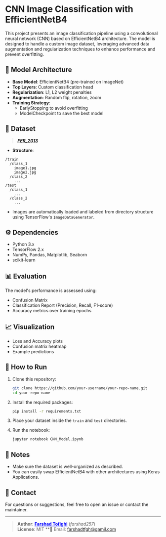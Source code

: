 
# CNN Image Classification with EfficientNetB4

This project presents an image classification pipeline using a convolutional neural network (CNN) based on EfficientNetB4 architecture. The model is designed to handle a custom image dataset, leveraging advanced data augmentation and regularization techniques to enhance performance and prevent overfitting.

## 🏢 Model Architecture

- **Base Model**: EfficientNetB4 (pre-trained on ImageNet)
- **Top Layers**: Custom classification head
- **Regularization**: L1, L2 weight penalties
- **Augmentation**: Random flip, rotation, zoom
- **Training Strategy**:
  - EarlyStopping to avoid overfitting
  - ModelCheckpoint to save the best model

## 📁 Dataset
> <a href= 'https://www.kaggle.com/datasets/farshadtofighi/fer-2013'>***FER_2013***</a>
 - **Structure**:
  ```
  /train
    /class_1
      image1.jpg
      image2.jpg
    /class_2
      ...
  /test
    /class_1
      ...
    /class_2
      ...
  ```
- Images are automatically loaded and labeled from directory structure using TensorFlow's `ImageDataGenerator`.

## ⚙️ Dependencies

- Python 3.x
- TensorFlow 2.x
- NumPy, Pandas, Matplotlib, Seaborn
- scikit-learn

## 📊 Evaluation

The model's performance is assessed using:
- Confusion Matrix
- Classification Report (Precision, Recall, F1-score)
- Accuracy metrics over training epochs

## 📈 Visualization

- Loss and Accuracy plots
- Confusion matrix heatmap
- Example predictions

## 🚀 How to Run

1. Clone this repository:
   ```bash
   git clone https://github.com/your-username/your-repo-name.git
   cd your-repo-name
   ```

2. Install the required packages:
   ```bash
   pip install -r requirements.txt
   ```

3. Place your dataset inside the `train` and `test` directories.

4. Run the notebook:
   ```bash
   jupyter notebook CNN_Model.ipynb
   ```

## 📌 Notes

- Make sure the dataset is well-organized as described.
- You can easily swap EfficientNetB4 with other architectures using Keras Applications.

## 📧 Contact

For questions or suggestions, feel free to open an issue or contact the maintainer.

---

> **Author**: <span onclick="navigator.clipboard.writeText('farshadtfgh@gmail.com')" style="cursor:pointer; color:blue; text-decoration:underline;">**Farshad Tofighi**</span> (*farshad257*)  
> **License**: MIT
> **📧 Email: [farshadtfgh@gamil.com](mailto:farshadtfgh@gamil.com)
